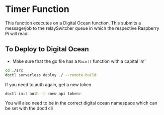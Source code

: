 # Timer Function 

This function executes on a Digital Ocean function. This submits a message/job to the 
relaySwitcher queue in which the respective Raspberry Pi will read. 


## To Deploy to Digital Ocean 

- Make sure that the go file has a `Main()` function with a capital 'm'

```sh 
cd ./src
doctl serverless deploy ./ --remote-build
```

If you need to auth again, get a new token 
```sh
doctl init auth -t <new api token>
```

You will also need to be in the correct digital ocean namespace which can be set 
with the doctl cli
